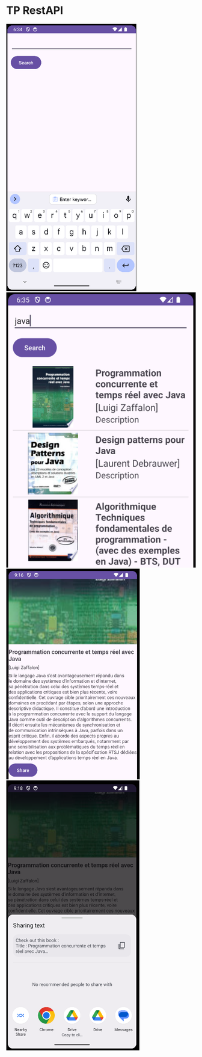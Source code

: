  # TP RestAPI 
![screen](./assets/img1.png)
![screen](./assets/img2.png)
![screen](./assets/img3.png)
![screen](./assets/img4.png)